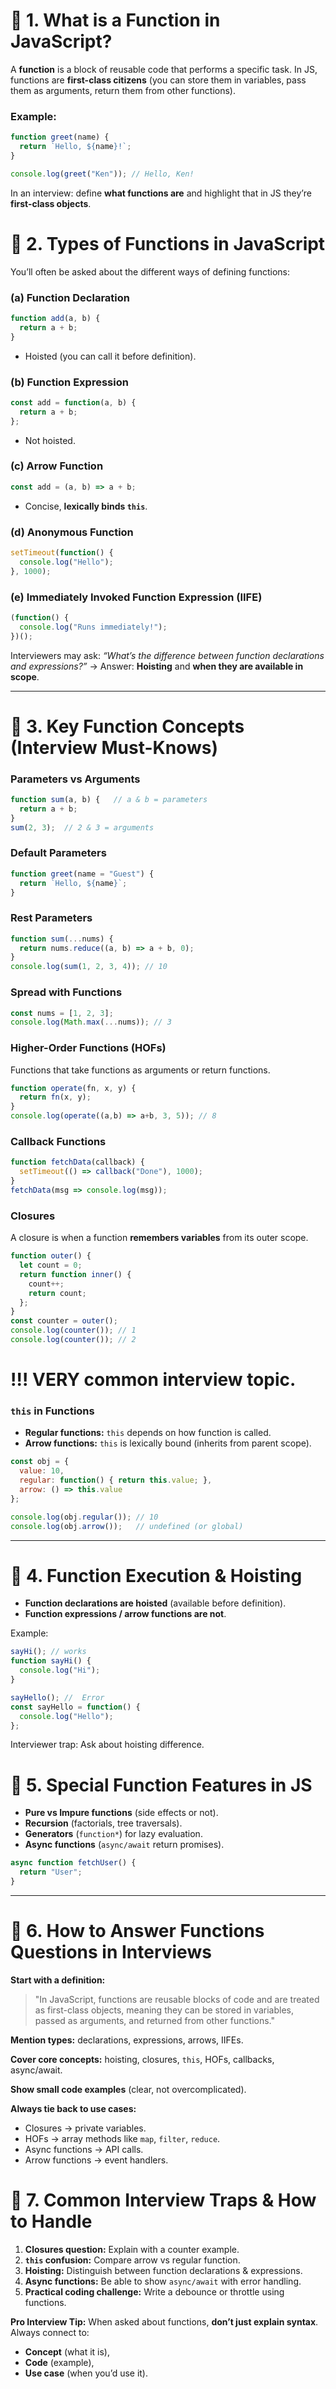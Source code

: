 # 🔹 1. What is a Function in JavaScript?

A **function** is a block of reusable code that performs a specific task.
In JS, functions are **first-class citizens** (you can store them in variables, pass them as arguments, return them from other functions).

### Example:

```js
function greet(name) {
  return `Hello, ${name}!`;
}

console.log(greet("Ken")); // Hello, Ken!
```

In an interview: define **what functions are** and highlight that in JS they’re **first-class objects**.


# 🔹 2. Types of Functions in JavaScript

You’ll often be asked about the different ways of defining functions:

### (a) **Function Declaration**

```js
function add(a, b) {
  return a + b;
}
```

* Hoisted (you can call it before definition).

### (b) **Function Expression**

```js
const add = function(a, b) {
  return a + b;
};
```

* Not hoisted.

### (c) **Arrow Function**

```js
const add = (a, b) => a + b;
```

* Concise, **lexically binds `this`**.

### (d) **Anonymous Function**

```js
setTimeout(function() {
  console.log("Hello");
}, 1000);
```

### (e) **Immediately Invoked Function Expression (IIFE)**

```js
(function() {
  console.log("Runs immediately!");
})();
```

Interviewers may ask: *“What’s the difference between function declarations and expressions?”* → Answer: **Hoisting** and **when they are available in scope**.

---

# 🔹 3. Key Function Concepts (Interview Must-Knows)

### Parameters vs Arguments

```js
function sum(a, b) {   // a & b = parameters
  return a + b;
}
sum(2, 3);  // 2 & 3 = arguments
```

### Default Parameters

```js
function greet(name = "Guest") {
  return `Hello, ${name}`;
}
```

### Rest Parameters

```js
function sum(...nums) {
  return nums.reduce((a, b) => a + b, 0);
}
console.log(sum(1, 2, 3, 4)); // 10
```

###  Spread with Functions

```js
const nums = [1, 2, 3];
console.log(Math.max(...nums)); // 3
```

### Higher-Order Functions (HOFs)

Functions that take functions as arguments or return functions.

```js
function operate(fn, x, y) {
  return fn(x, y);
}
console.log(operate((a,b) => a+b, 3, 5)); // 8
```

### Callback Functions

```js
function fetchData(callback) {
  setTimeout(() => callback("Done"), 1000);
}
fetchData(msg => console.log(msg));
```

### Closures

A closure is when a function **remembers variables** from its outer scope.

```js
function outer() {
  let count = 0;
  return function inner() {
    count++;
    return count;
  };
}
const counter = outer();
console.log(counter()); // 1
console.log(counter()); // 2
```

# !!! VERY common interview topic.

###  `this` in Functions

* **Regular functions:** `this` depends on how function is called.
* **Arrow functions:** `this` is lexically bound (inherits from parent scope).

```js
const obj = {
  value: 10,
  regular: function() { return this.value; },
  arrow: () => this.value
};

console.log(obj.regular()); // 10
console.log(obj.arrow());   // undefined (or global)
```

---

# 🔹 4. Function Execution & Hoisting

* **Function declarations are hoisted** (available before definition).
* **Function expressions / arrow functions are not**.

Example:

```js
sayHi(); // works
function sayHi() {
  console.log("Hi");
}

sayHello(); //  Error
const sayHello = function() {
  console.log("Hello");
};
```

 Interviewer trap: Ask about hoisting difference.


# 🔹 5. Special Function Features in JS

* **Pure vs Impure functions** (side effects or not).
* **Recursion** (factorials, tree traversals).
* **Generators** (`function*`) for lazy evaluation.
* **Async functions** (`async/await` return promises).

```js
async function fetchUser() {
  return "User";
}
```

---

# 🔹 6. How to Answer Functions Questions in Interviews

 **Start with a definition:**

> "In JavaScript, functions are reusable blocks of code and are treated as first-class objects, meaning they can be stored in variables, passed as arguments, and returned from other functions."

 **Mention types:** declarations, expressions, arrows, IIFEs.

 **Cover core concepts:** hoisting, closures, `this`, HOFs, callbacks, async/await.

 **Show small code examples** (clear, not overcomplicated).

 **Always tie back to use cases:**

* Closures → private variables.
* HOFs → array methods like `map`, `filter`, `reduce`.
* Async functions → API calls.
* Arrow functions → event handlers.


# 🔹 7. Common Interview Traps & How to Handle

1. **Closures question:** Explain with a counter example.
2. **`this` confusion:** Compare arrow vs regular function.
3. **Hoisting:** Distinguish between function declarations & expressions.
4. **Async functions:** Be able to show `async/await` with error handling.
5. **Practical coding challenge:** Write a debounce or throttle using functions.



 **Pro Interview Tip:** When asked about functions, **don’t just explain syntax**. Always connect to:

* **Concept** (what it is),
* **Code** (example),
* **Use case** (when you’d use it).


